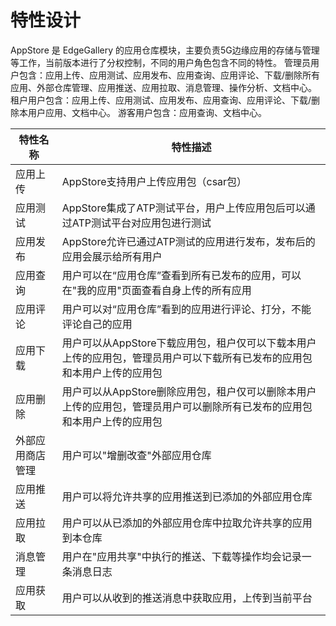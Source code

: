 特性设计
======================
AppStore 是 EdgeGallery 的应用仓库模块，主要负责5G边缘应用的存储与管理等工作，当前版本进行了分权控制，不同的用户角色包含不同的特性。
管理员用户包含：应用上传、应用测试、应用发布、应用查询、应用评论、下载/删除所有应用、外部仓库管理、应用推送、应用拉取、消息管理、操作分析、文档中心。
租户用户包含：应用上传、应用测试、应用发布、应用查询、应用评论、下载/删除本用户应用、文档中心。
游客用户包含：应用查询、文档中心。

|特性名称|特性描述|
|---|---|
|应用上传|AppStore支持用户上传应用包（csar包）|
|应用测试|AppStore集成了ATP测试平台，用户上传应用包后可以通过ATP测试平台对应用包进行测试|
|应用发布|AppStore允许已通过ATP测试的应用进行发布，发布后的应用会展示给所有用户|
|应用查询|用户可以在“应用仓库”查看到所有已发布的应用，可以在"我的应用"页面查看自身上传的所有应用|
|应用评论|用户可以对“应用仓库”看到的应用进行评论、打分，不能评论自己的应用|
|应用下载|用户可以从AppStore下载应用包，租户仅可以下载本用户上传的应用包，管理员用户可以下载所有已发布的应用包和本用户上传的应用包|
|应用删除|用户可以从AppStore删除应用包，租户仅可以删除本用户上传的应用包，管理员用户可以删除所有已发布的应用包和本用户上传的应用包|
|外部应用商店管理|用户可以"增删改查"外部应用仓库|
|应用推送|用户可以将允许共享的应用推送到已添加的外部应用仓库|
|应用拉取|用户可以从已添加的外部应用仓库中拉取允许共享的应用到本仓库|
|消息管理|用户在"应用共享"中执行的推送、下载等操作均会记录一条消息日志|
|应用获取|用户可以从收到的推送消息中获取应用，上传到当前平台|
